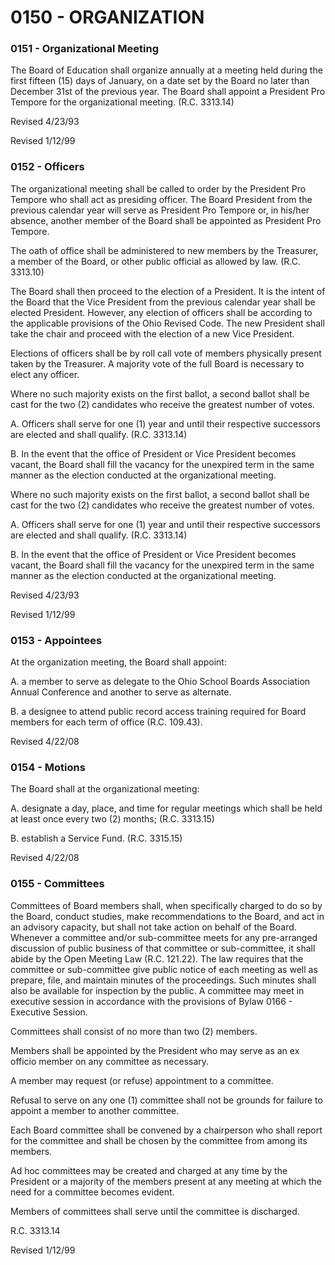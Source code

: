 0150 - ORGANIZATION
===================

### 0151 - Organizational Meeting

The Board of Education shall organize annually at a meeting held during
the first fifteen (15) days of January, on a date set by the Board no
later than December 31st of the previous year. The Board shall appoint a
President Pro Tempore for the organizational meeting. (R.C. 3313.14)

Revised 4/23/93

Revised 1/12/99

### 0152 - Officers

The organizational meeting shall be called to order by the President Pro
Tempore who shall act as presiding officer. The Board President from the
previous calendar year will serve as President Pro Tempore or, in
his/her absence, another member of the Board shall be appointed as
President Pro Tempore.

The oath of office shall be administered to new members by the
Treasurer, a member of the Board, or other public official as allowed by
law. (R.C. 3313.10)

The Board shall then proceed to the election of a President. It is the
intent of the Board that the Vice President from the previous calendar
year shall be elected President. However, any election of officers shall
be according to the applicable provisions of the Ohio Revised Code. The
new President shall take the chair and proceed with the election of a
new Vice President.

Elections of officers shall be by roll call vote of members physically
present taken by the Treasurer. A majority vote of the full Board is
necessary to elect any officer.

Where no such majority exists on the first ballot, a second ballot shall
be cast for the two (2) candidates who receive the greatest number of
votes.

A. Officers shall serve for one (1) year and until their respective
successors are elected and shall qualify. (R.C. 3313.14)

B. In the event that the office of President or Vice President becomes
vacant, the Board shall fill the vacancy for the unexpired term in the
same manner as the election conducted at the organizational meeting.

Where no such majority exists on the first ballot, a second ballot shall
be cast for the two (2) candidates who receive the greatest number of
votes.

A. Officers shall serve for one (1) year and until their respective
successors are elected and shall qualify. (R.C. 3313.14)

B. In the event that the office of President or Vice President becomes
vacant, the Board shall fill the vacancy for the unexpired term in the
same manner as the election conducted at the organizational meeting.

Revised 4/23/93

Revised 1/12/99

### 0153 - Appointees

At the organization meeting, the Board shall appoint:

A. a member to serve as delegate to the Ohio School Boards Association
Annual Conference and another to serve as alternate.

B. a designee to attend public record access training required for Board
members for each term of office (R.C. 109.43).

Revised 4/22/08

### 0154 - Motions

The Board shall at the organizational meeting:

A. designate a day, place, and time for regular meetings which shall be
held at least once every two (2) months; (R.C. 3313.15)

B. establish a Service Fund. (R.C. 3315.15)

Revised 4/22/08

### 0155 - Committees

Committees of Board members shall, when specifically charged to do so by
the Board, conduct studies, make recommendations to the Board, and act
in an advisory capacity, but shall not take action on behalf of the
Board. Whenever a committee and/or sub-committee meets for any
pre-arranged discussion of public business of that committee or
sub-committee, it shall abide by the Open Meeting Law (R.C. 121.22). The
law requires that the committee or sub-committee give public notice of
each meeting as well as prepare, file, and maintain minutes of the
proceedings. Such minutes shall also be available for inspection by the
public. A committee may meet in executive session in accordance with the
provisions of Bylaw 0166 - Executive Session.

Committees shall consist of no more than two (2) members.

Members shall be appointed by the President who may serve as an ex
officio member on any committee as necessary.

A member may request (or refuse) appointment to a committee.

Refusal to serve on any one (1) committee shall not be grounds for
failure to appoint a member to another committee.

Each Board committee shall be convened by a chairperson who shall report
for the committee and shall be chosen by the committee from among its
members.

Ad hoc committees may be created and charged at any time by the
President or a majority of the members present at any meeting at which
the need for a committee becomes evident.

Members of committees shall serve until the committee is discharged.

R.C. 3313.14

Revised 1/12/99
